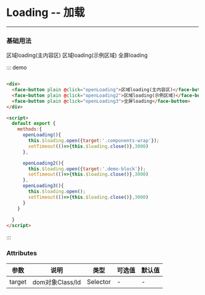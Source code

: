 <script>
  module.exports = {
    methods:{
      openLoading(){
        this.$loading.open({target:'.components-wrap'});
        setTimeout(()=>{this.$loading.close()},3000)
      },

      openLoading2(){
        this.$loading.open({target:'.demo-block'});
        setTimeout(()=>{this.$loading.close()},3000)
      },
       
       openLoading3(){
         this.$loading.open();
         setTimeout(()=>{this.$loading.close()},3000)
       }
    }
 
  }
</script>

# Loading -- 加载
----
### 基础用法

<div class="demo-block">
  <div>
    <face-button plain @click="openLoading">区域loading(主内容区)</face-button>
    <face-button plain @click="openLoading2">区域loading(示例区域)</face-button>
    <face-button plain @click="openLoading3">全屏loading</face-button>
  </div>
</div>

::: demo
```html

<div>
  <face-button plain @click="openLoading">区域loading(主内容区)</face-button>
  <face-button plain @click="openLoading2">区域loading(示例区域)</face-button>
  <face-button plain @click="openLoading3">全屏loading</face-button>
</div>

<script>
  default export {
    methods:{
      openLoading(){
        this.$loading.open({target:'.components-wrap'});
        setTimeout(()=>{this.$loading.close()},3000)
      },

      openLoading2(){
        this.$loading.open({target:'.demo-block'});
        setTimeout(()=>{this.$loading.close()},3000)
      },
      openLoading3(){
        this.$loading.open();
        setTimeout(()=>{this.$loading.close()},3000)
      }
    }
 
  }
</script>

```
:::



### Attributes
| 参数      | 说明    | 类型      | 可选值       | 默认值   |
|---------- |-------- |---------- |-------------  |-------- |
| target  |  dom对象Class/Id  | Selector  |   -  |   -    |



